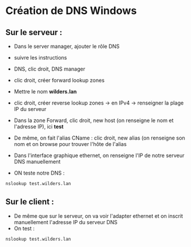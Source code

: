 # Création de DNS Windows

## Sur le serveur : 

- Dans le server manager, ajouter le rôle DNS
- suivre les instructions
- DNS, clic droit, DNS manager
- clic droit, créer forward lookup zones
- Mettre le nom **wilders.lan**
- clic droit, créer reverse lookup zones -> en IPv4 -> renseigner la plage IP du serveur 


- Dans la zone Forward, clic droit, new host (on renseigne le nom et l'adresse IP), ici **test**
- De même, on fait l'alias CName : clic droit, new alias (on renseigne son nom et on browse pour trouver l'hôte de l'alias

- Dans l'interface graphique ethernet, on renseigne l'IP de notre serveur DNS manuellement
- ON teste notre DNS :
```Bash
nslookup test.wilders.lan
```


## Sur le client : 

- De même que sur le serveur, on va voir l'adapter ethernet et on inscrit manuellement l'adresse IP du serveur DNS
- On test : 
```Bash
nslookup test.wilders.lan
```
